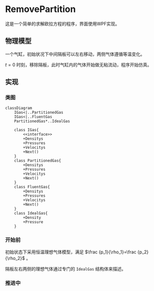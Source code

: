 ﻿# RemovePartition

这是一个简单的求解欧拉方程的程序，界面使用WPF实现。

## 物理模型

一个气缸，初始状况下中间隔板可以左右移动，两侧气体遵循等温变化。

$t=0$ 时刻，移除隔板，此时气缸内的气体开始做无粘流动，程序开始仿真。

## 实现

### 类图

```mermaid
classDiagram
	IGas<|..PartitionedGas
	IGas<|..FluentGas
	PartitionedGas*..IdealGas

	class IGas{
		<<interface>>
		+Densitys
		+Pressures
		+Velocitys
		+Next()
	}
	class PartitionedGas{
		+Densitys
		+Pressures
		+Velocitys
		+Next()
	}
	class FluentGas{
		+Densitys
		+Pressures
		+Velocitys
		+Next()
	}
	class IdealGas{
		+Density
		+Pressure
	}
```

### 开始前

初始状态下采用恒温理想气体模型，满足 $\frac {p_1}{\rho_1}=\frac {p_2}{\rho_2}$ 。

隔板左右两侧的理想气体通过专门的 `IdealGas` 结构体来描述。

### 推进中


